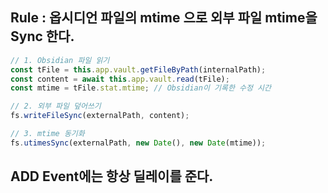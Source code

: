 
## Rule : 옵시디언 파일의 mtime 으로 외부 파일 mtime을 Sync 한다.
```ts
// 1. Obsidian 파일 읽기
const tFile = this.app.vault.getFileByPath(internalPath);
const content = await this.app.vault.read(tFile);
const mtime = tFile.stat.mtime; // Obsidian이 기록한 수정 시간

// 2. 외부 파일 덮어쓰기
fs.writeFileSync(externalPath, content);

// 3. mtime 동기화
fs.utimesSync(externalPath, new Date(), new Date(mtime));
```

## ADD Event에는 항상 딜레이를 준다.